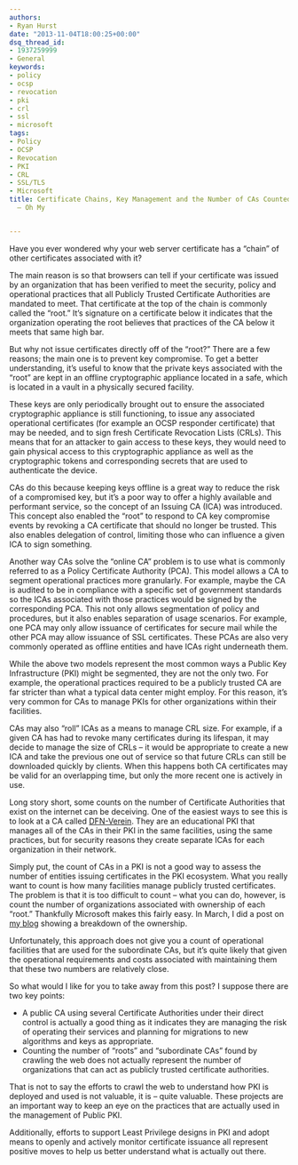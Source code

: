 ```yaml
---
authors:
- Ryan Hurst
date: "2013-11-04T18:00:25+00:00"
dsq_thread_id:
- 1937259999
- General
keywords:
- policy
- ocsp
- revocation
- pki
- crl
- ssl
- microsoft
tags:
- Policy
- OCSP
- Revocation
- PKI
- CRL
- SSL/TLS
- Microsoft
title: Certificate Chains, Key Management and the Number of CAs Counted by Web Crawlers
  – Oh My


---
```

Have you ever wondered why your web server certificate has a “chain” of other certificates associated with it?

The main reason is so that browsers can tell if your certificate was issued by an organization that has been verified to meet the security, policy and operational practices that all Publicly Trusted Certificate Authorities are mandated to meet. That certificate at the top of the chain is commonly called the “root.” It’s signature on a certificate below it indicates that the organization operating the root believes that practices of the CA below it meets that same high bar.

But why not issue certificates directly off of the “root?” There are a few reasons; the main one is to prevent key compromise. To get a better understanding, it’s useful to know that the private keys associated with the “root” are kept in an offline cryptographic appliance located in a safe, which is located in a vault in a physically secured facility.

These keys are only periodically brought out to ensure the associated cryptographic appliance is still functioning, to issue any associated operational certificates (for example an OCSP responder certificate) that may be needed, and to sign fresh Certificate Revocation Lists (CRLs). This means that for an attacker to gain access to these keys, they would need to gain physical access to this cryptographic appliance as well as the cryptographic tokens and corresponding secrets that are used to authenticate the device. 

CAs do this because keeping keys offline is a great way to reduce the risk of a compromised key, but it’s a poor way to offer a highly available and performant service, so the concept of an Issuing CA (ICA) was introduced. This concept also enabled the “root” to respond to CA key compromise events by revoking a CA certificate that should no longer be trusted. This also enables delegation of control, limiting those who can influence a given ICA to sign something.

Another way CAs solve the “online CA” problem is to use what is commonly referred to as a Policy Certificate Authority (PCA). This model allows a CA to segment operational practices more granularly. For example, maybe the CA is audited to be in compliance with a specific set of government standards so the ICAs associated with those practices would be signed by the corresponding PCA. This not only allows segmentation of policy and procedures, but it also enables separation of usage scenarios. For example, one PCA may only allow issuance of certificates for secure mail while the other PCA may allow issuance of SSL certificates. These PCAs are also very commonly operated as offline entities and have ICAs right underneath them.

While the above two models represent the most common ways a Public Key Infrastructure (PKI) might be segmented, they are not the only two. For example, the operational practices required to be a publicly trusted CA are far stricter than what a typical data center might employ. For this reason, it’s very common for CAs to manage PKIs for other organizations within their facilities.

CAs may also “roll” ICAs as a means to manage CRL size. For example, if a given CA has had to revoke many certificates during its lifespan, it may decide to manage the size of CRLs – it would be appropriate to create a new ICA and take the previous one out of service so that future CRLs can still be downloaded quickly by clients. When this happens both CA certificates may be valid for an overlapping time, but only the more recent one is actively in use.

Long story short, some counts on the number of Certificate Authorities that exist on the internet can be deceiving. One of the easiest ways to see this is to look at a CA called [DFN-Verein](http://blog.bro.org/2012/12/the-tree-of-trust.html). They are an educational PKI that manages all of the CAs in their PKI in the same facilities, using the same practices, but for security reasons they create separate ICAs for each organization in their network.

Simply put, the count of CAs in a PKI is not a good way to assess the number of entities issuing certificates in the PKI ecosystem. What you really want to count is how many facilities manage publicly trusted certificates. The problem is that it is too difficult to count – what you can do, however, is count the number of organizations associated with ownership of each “root.” Thankfully Microsoft makes this fairly easy. In March, I did a post on [my blog](http://unmitigatedrisk.com/?p=320) showing a breakdown of the ownership.

Unfortunately, this approach does not give you a count of operational facilities that are used for the subordinate CAs, but it’s quite likely that given the operational requirements and costs associated with maintaining them that these two numbers are relatively close.

So what would I like for you to take away from this post? I suppose there are two key points:

  * A public CA using several Certificate Authorities under their direct control is actually a good thing as it indicates they are managing the risk of operating their services and planning for migrations to new algorithms and keys as appropriate.
  * Counting the number of “roots” and “subordinate CAs” found by crawling the web does not actually represent the number of organizations that can act as publicly trusted certificate authorities.

That is not to say the efforts to crawl the web to understand how PKI is deployed and used is not valuable, it is – quite valuable. These projects are an important way to keep an eye on the practices that are actually used in the management of Public PKI.

Additionally, efforts to support Least Privilege designs in PKI and adopt means to openly and actively monitor certificate issuance all represent positive moves to help us better understand what is actually out there.